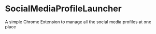# SocialMediaProfileLauncher
A simple Chrome Extension to manage all the social media profiles at one place
